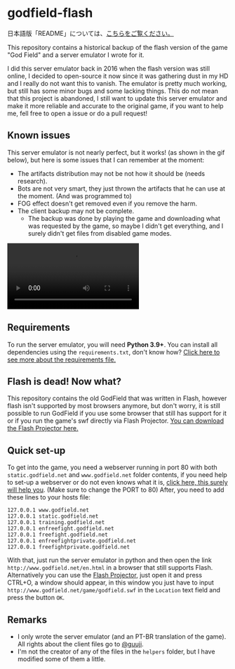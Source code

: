 # godfield-flash

日本語版「README」については、[こちらをご覧ください。](https://github.com/Igoorx/godfield-flash/blob/master/README_JP.md)

This repository contains a historical backup of the flash version of the game "God Field" and a server emulator I wrote for it.

I did this server emulator back in 2016 when the flash version was still online, I decided to open-source it now since it was gathering dust in my HD and I really do not want this to vanish. The emulator is pretty much working, but still has some minor bugs and some lacking things.
This do not mean that this project is abandoned, I still want to update this server emulator and make it more reliable and accurate to the original game, if you want to help me, fell free to open a issue or do a pull request!

## Known issues

This server emulator is not nearly perfect, but it works! (as shown in the gif below), but here is some issues that I can remember at the moment:

- The artifacts distribution may not be not how it should be (needs research).
- Bots are not very smart, they just thrown the artifacts that he can use at the moment. (And was programmed to)
- FOG effect doesn't get removed even if you remove the harm.
- The client backup may not be complete.
  - The backup was done by playing the game and downloading what was requested by the game, so maybe I didn't get everything, and I surely didn't get files from disabled game modes.

![Demo](https://raw.githubusercontent.com/Igoorx/godfield-flash/master/demo.mp4)

## Requirements

To run the server emulator, you will need <b>Python 3.9+</b>. You can install all dependencies using the `requirements.txt`, don't know how? [Click here to see more about the requirements file.](https://pip.pypa.io/en/stable/user_guide/#requirements-files)

## Flash is dead! Now what?

This repository contains the old GodField that was written in Flash, however flash isn't supported by most browsers anymore, but don't worry, it is still possible to run GodField if you use some browser that still has support for it or if you run the game's swf directly via Flash Projector.
[You can download the Flash Projector here.](https://fpdownload.macromedia.com/pub/flashplayer/updaters/32/flashplayer_32_sa.exe)

## Quick set-up

To get into the game, you need a webserver running in port 80 with both `static.godfield.net` and `www.godfield.net` folder contents, if you need help to set-up a webserver or do not even knows what it is, [click here, this surely will help you](https://stackoverflow.com/questions/45584453/how-to-create-a-simple-http-webserver-in-python). (Make sure to change the PORT to 80)
After, you need to add these lines to your hosts file:

```
127.0.0.1 www.godfield.net
127.0.0.1 static.godfield.net
127.0.0.1 training.godfield.net
127.0.0.1 enfreefight.godfield.net
127.0.0.1 freefight.godfield.net
127.0.0.1 enfreefightprivate.godfield.net
127.0.0.1 freefightprivate.godfield.net
```

With that, just run the server emulator in python and then open the link `http://www.godfield.net/en.html` in a browser that still supports Flash. Alternatively you can use the [Flash Projector](https://fpdownload.macromedia.com/pub/flashplayer/updaters/32/flashplayer_32_sa.exe), just open it and press CTRL+O, a window should appear, in this window you just have to input `http://www.godfield.net/game/godfield.swf` in the `Location` text field and press the button `OK`.

## Remarks

- I only wrote the server emulator (and an PT-BR translation of the game). All rights about the client files go to [@guuji](https://twitter.com/guuji).
- I'm not the creator of any of the files in the `helpers` folder, but I have modified some of them a little.
